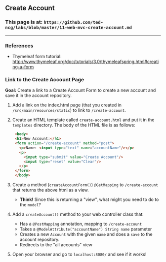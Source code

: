 ## Create Account

### This page is at: `https://github.com/ted-ncg/labs/blob/master/11-web-mvc-create-account.md`

----

### References

* Thymeleaf form tutorial: http://www.thymeleaf.org/doc/tutorials/3.0/thymeleafspring.html#creating-a-form


### Link to the Create Account Page

**Goal:** Create a link to a Create Account Form to create a new account and save it in the account repository.

1. Add a link on the index.html page (that you created in `/src/main/resources/static`) to link to `/create-account`.

1. Create an HTML template called `create-account.html` and put it in the `templates` directory.
   The body of the HTML file is as follows:
   
   ```html
    <body>
    <h1>New Account:</h1>
    <form action="/create-account" method="post">
      <p>Name: <input type="text" name="accountName"/></p>
      <p>
        <input type="submit" value="Create Account"/> 
        <input type="reset" value="Clear"/>
      </p>
    </form>
    </body>
   ```

1. Create a method (`createAccountForm()`) `@GetMapping` to `/create-account` that returns the above html as a view.

    * **Think!** Since this is returning a "view", what might you need to do to the `model`?

1. Add a `createAccount()` method to your web controller class that:

    * Has a `@PostMapping` annotation, mapping to `/create-account`
    * Takes a `@ModelAttribute("accountName") String name` parameter
    * Creates a new `Account` with the given `name` and does a `save` to the account repository.
    * Redirects to the "all accounts" view

1. Open your browser and go to `localhost:8080/` and see if it works!

